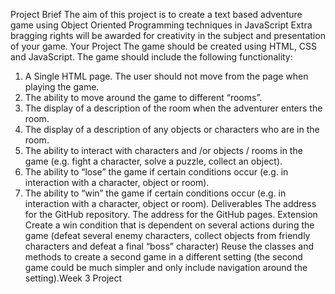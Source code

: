 Project Brief
The aim of this project is to create a text based adventure game using Object Oriented
Programming techniques in JavaScript
Extra bragging rights will be awarded for creativity in the subject and presentation of your game.
Your Project
The game should be created using HTML, CSS and JavaScript. The game should include the
following functionality:
1. A Single HTML page. The user should not move from the page when playing the
game.
2. The ability to move around the game to different “rooms”.
3. The display of a description of the room when the adventurer enters the room.
4. The display of a description of any objects or characters who are in the room.
5. The ability to interact with characters and /or objects / rooms in the game (e.g. fight a
character, solve a puzzle, collect an object).
6. The ability to “lose” the game if certain conditions occur (e.g. in interaction with a
character, object or room).
7. The ability to “win” the game if certain conditions occur (e.g. in interaction with a
character, object or room).
Deliverables
The address for the GitHub repository.
The address for the GitHub pages.
Extension
Create a win condition that is dependent on several actions during the game (defeat several
enemy characters, collect objects from friendly characters and defeat a final “boss” character)
Reuse the classes and methods to create a second game in a different setting (the second
game could be much simpler and only include navigation around the setting).Week 3 Project
